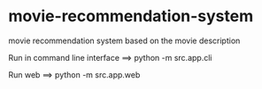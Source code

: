# movie-recommendation-system
movie recommendation system based on the movie description

Run in command line interface     ==>    python -m src.app.cli

Run web    ==>    python -m src.app.web
